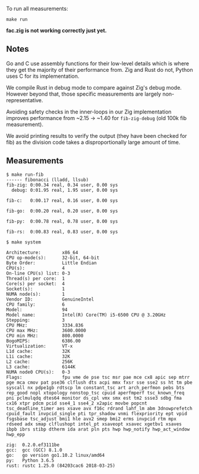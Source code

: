 To run all measurements:

```
make run
```

**fac.zig is not working correctly just yet.**

## Notes

Go and C use assembly functions for their low-level details which is where they
get the majority of their performance from. Zig and Rust do not, Python uses C
for its implementation.

We compile Rust in debug mode to compare against Zig's debug mode. However
beyond that, those specific measurements are largely non-representative.

Avoiding safety checks in the inner-loops in our Zig implementation improves
performance from ~2.15 -> ~1.40 for `fib-zig-debug` (old 100k fib measurement).

We avoid printing results to verify the output (they have been checked for fib)
as the division code takes a disproportionally large amount of time.

## Measurements

```
$ make run-fib
------ fibonacci (lladd, llsub) 
fib-zig: 0:00.34 real, 0.34 user, 0.00 sys
  debug: 0:01.95 real, 1.95 user, 0.00 sys

fib-c:   0:00.17 real, 0.16 user, 0.00 sys

fib-go:  0:00.20 real, 0.20 user, 0.00 sys

fib-py:  0:00.78 real, 0.78 user, 0.00 sys

fib-rs:  0:00.83 real, 0.83 user, 0.00 sys
```

```
$ make system

Architecture:        x86_64
CPU op-mode(s):      32-bit, 64-bit
Byte Order:          Little Endian
CPU(s):              4
On-line CPU(s) list: 0-3
Thread(s) per core:  1
Core(s) per socket:  4
Socket(s):           1
NUMA node(s):        1
Vendor ID:           GenuineIntel
CPU family:          6
Model:               94
Model name:          Intel(R) Core(TM) i5-6500 CPU @ 3.20GHz
Stepping:            3
CPU MHz:             3334.836
CPU max MHz:         3600.0000
CPU min MHz:         800.0000
BogoMIPS:            6386.00
Virtualization:      VT-x
L1d cache:           32K
L1i cache:           32K
L2 cache:            256K
L3 cache:            6144K
NUMA node0 CPU(s):   0-3
Flags:               fpu vme de pse tsc msr pae mce cx8 apic sep mtrr pge mca cmov pat pse36 clflush dts acpi mmx fxsr sse sse2 ss ht tm pbe syscall nx pdpe1gb rdtscp lm constant_tsc art arch_perfmon pebs bts rep_good nopl xtopology nonstop_tsc cpuid aperfmperf tsc_known_freq pni pclmulqdq dtes64 monitor ds_cpl vmx smx est tm2 ssse3 sdbg fma cx16 xtpr pdcm pcid sse4_1 sse4_2 x2apic movbe popcnt tsc_deadline_timer aes xsave avx f16c rdrand lahf_lm abm 3dnowprefetch cpuid_fault invpcid_single pti tpr_shadow vnmi flexpriority ept vpid fsgsbase tsc_adjust bmi1 hle avx2 smep bmi2 erms invpcid rtm mpx rdseed adx smap clflushopt intel_pt xsaveopt xsavec xgetbv1 xsaves ibpb ibrs stibp dtherm ida arat pln pts hwp hwp_notify hwp_act_window hwp_epp

zig:  0.2.0.ef3111be
gcc:  gcc (GCC) 8.1.0
go:   go version go1.10.2 linux/amd64
py:   Python 3.6.5
rust: rustc 1.25.0 (84203cac6 2018-03-25)
```
